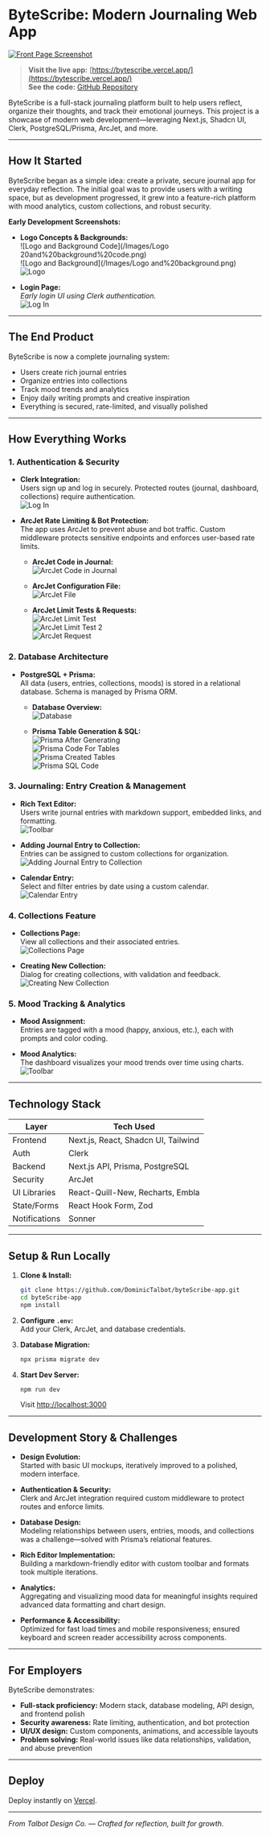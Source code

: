 # ByteScribe: Modern Journaling Web App

[![Front Page Screenshot](public\Images\Frontpage.png)](https://bytescribe.vercel.app/)

> **Visit the live app:** [https://bytescribe.vercel.app/](https://bytescribe.vercel.app/)  
> **See the code:** [GitHub Repository](https://github.com/DominicTalbot/byteScribe-app)

ByteScribe is a full-stack journaling platform built to help users reflect, organize their thoughts, and track their emotional journeys. This project is a showcase of modern web development—leveraging Next.js, Shadcn UI, Clerk, PostgreSQL/Prisma, ArcJet, and more.

---

## How It Started

ByteScribe began as a simple idea: create a private, secure journal app for everyday reflection. The initial goal was to provide users with a writing space, but as development progressed, it grew into a feature-rich platform with mood analytics, custom collections, and robust security.

**Early Development Screenshots:**

- **Logo Concepts & Backgrounds:**  
  ![Logo and Background Code](/Images/Logo 20and%20background%20code.png)  
  ![Logo and Background](/Images/Logo and%20background.png)  
  ![Logo](public/Images/Logo.png)

- **Login Page:**  
  _Early login UI using Clerk authentication._  
  ![Log In](public/Images/Log%20in.png)

---

## The End Product

ByteScribe is now a complete journaling system:

- Users create rich journal entries
- Organize entries into collections
- Track mood trends and analytics
- Enjoy daily writing prompts and creative inspiration
- Everything is secured, rate-limited, and visually polished

---

## How Everything Works

### 1. Authentication & Security

- **Clerk Integration:**  
  Users sign up and log in securely. Protected routes (journal, dashboard, collections) require authentication.  
  ![Log In](public/Images/Log%20in.png)

- **ArcJet Rate Limiting & Bot Protection:**  
  The app uses ArcJet to prevent abuse and bot traffic. Custom middleware protects sensitive endpoints and enforces user-based rate limits.

  - **ArcJet Code in Journal:**  
    ![ArcJet Code in Journal](public/Images/ArcJet%20code%20in%20journal.png)

  - **ArcJet Configuration File:**  
    ![ArcJet File](public/Images/ArcJet%20file.png)

  - **ArcJet Limit Tests & Requests:**  
    ![ArcJet Limit Test](public/Images/ArcJet%20Limit%20Test.png)  
    ![ArcJet Limit Test 2](public/Images/ArcJet%20Limit%20Test%202.png)  
    ![ArcJet Request](public/Images/ArcJet%20request.png)

### 2. Database Architecture

- **PostgreSQL + Prisma:**  
  All data (users, entries, collections, moods) is stored in a relational database. Schema is managed by Prisma ORM.

  - **Database Overview:**  
    ![Database](public/Images/Database.png)

  - **Prisma Table Generation & SQL:**  
    ![Prisma After Generating](public/Images/Prisma-afterGenerating.png)  
    ![Prisma Code For Tables](public/Images/Prisma-codeForTables.png)  
    ![Prisma Created Tables](public/Images/Prisma-createdTables.png)  
    ![Prisma SQL Code](public/Images/Prisma-sqlCode.png)

### 3. Journaling: Entry Creation & Management

- **Rich Text Editor:**  
  Users write journal entries with markdown support, embedded links, and formatting.  
  ![Toolbar](public/Images/Toolbar.png)

- **Adding Journal Entry to Collection:**  
  Entries can be assigned to custom collections for organization.  
  ![Adding Journal Entry to Collection](public/Images/Adding%20journal%20entry%20to%20collection.png)

- **Calendar Entry:**  
  Select and filter entries by date using a custom calendar.  
  ![Calendar Entry](public/Images/Calendar%20entry.png)

### 4. Collections Feature

- **Collections Page:**  
  View all collections and their associated entries.  
  ![Collections Page](public/Images/Collections%20page.png)

- **Creating New Collection:**  
  Dialog for creating collections, with validation and feedback.  
  ![Creating New Collection](public/Images/Creating%20new%20collection.png)

### 5. Mood Tracking & Analytics

- **Mood Assignment:**  
  Entries are tagged with a mood (happy, anxious, etc.), each with prompts and color coding.

- **Mood Analytics:**  
  The dashboard visualizes your mood trends over time using charts.  
  ![Toolbar](public/Images/Toolbar.png) <!-- Replace with a proper mood analytics screenshot if available -->

---

## Technology Stack

| Layer         | Tech Used                           |
| ------------- | ----------------------------------- |
| Frontend      | Next.js, React, Shadcn UI, Tailwind |
| Auth          | Clerk                               |
| Backend       | Next.js API, Prisma, PostgreSQL     |
| Security      | ArcJet                              |
| UI Libraries  | React-Quill-New, Recharts, Embla    |
| State/Forms   | React Hook Form, Zod                |
| Notifications | Sonner                              |

---

## Setup & Run Locally

1. **Clone & Install:**

   ```bash
   git clone https://github.com/DominicTalbot/byteScribe-app.git
   cd byteScribe-app
   npm install
   ```

2. **Configure `.env`:**  
   Add your Clerk, ArcJet, and database credentials.

3. **Database Migration:**

   ```bash
   npx prisma migrate dev
   ```

4. **Start Dev Server:**
   ```bash
   npm run dev
   ```
   Visit [http://localhost:3000](http://localhost:3000)

---

## Development Story & Challenges

- **Design Evolution:**  
  Started with basic UI mockups, iteratively improved to a polished, modern interface.

- **Authentication & Security:**  
  Clerk and ArcJet integration required custom middleware to protect routes and enforce limits.

- **Database Design:**  
  Modeling relationships between users, entries, moods, and collections was a challenge—solved with Prisma’s relational features.

- **Rich Editor Implementation:**  
  Building a markdown-friendly editor with custom toolbar and formats took multiple iterations.

- **Analytics:**  
  Aggregating and visualizing mood data for meaningful insights required advanced data formatting and chart design.

- **Performance & Accessibility:**  
  Optimized for fast load times and mobile responsiveness; ensured keyboard and screen reader accessibility across components.

---

## For Employers

ByteScribe demonstrates:

- **Full-stack proficiency:** Modern stack, database modeling, API design, and frontend polish
- **Security awareness:** Rate limiting, authentication, and bot protection
- **UI/UX design:** Custom components, animations, and accessible layouts
- **Problem solving:** Real-world issues like data relationships, validation, and abuse prevention

---

## Deploy

Deploy instantly on [Vercel](https://vercel.com/new?utm_medium=default-template&filter=next.js&utm_source=create-next-app&utm_campaign=create-next-app-readme).

---

_From Talbot Design Co. — Crafted for reflection, built for growth._
